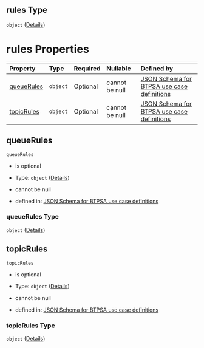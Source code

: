 ## rules Type

`object` ([Details](btpsa-usecase-properties-services-items-allof-1-then-allof-37-then-allof-0-then-properties-parameters-properties-rules.md))

# rules Properties

| Property                  | Type     | Required | Nullable       | Defined by                                                                                                                                                                                                                                                                                                                                |
| :------------------------ | :------- | :------- | :------------- | :---------------------------------------------------------------------------------------------------------------------------------------------------------------------------------------------------------------------------------------------------------------------------------------------------------------------------------------- |
| [queueRules](#queuerules) | `object` | Optional | cannot be null | [JSON Schema for BTPSA use case definitions](btpsa-usecase-properties-services-items-allof-1-then-allof-37-then-allof-0-then-properties-parameters-properties-rules-properties-queuerules.md "undefined#/properties/services/items/allOf/1/then/allOf/37/then/allOf/0/then/properties/parameters/properties/rules/properties/queueRules") |
| [topicRules](#topicrules) | `object` | Optional | cannot be null | [JSON Schema for BTPSA use case definitions](btpsa-usecase-properties-services-items-allof-1-then-allof-37-then-allof-0-then-properties-parameters-properties-rules-properties-topicrules.md "undefined#/properties/services/items/allOf/1/then/allOf/37/then/allOf/0/then/properties/parameters/properties/rules/properties/topicRules") |

## queueRules



`queueRules`

*   is optional

*   Type: `object` ([Details](btpsa-usecase-properties-services-items-allof-1-then-allof-37-then-allof-0-then-properties-parameters-properties-rules-properties-queuerules.md))

*   cannot be null

*   defined in: [JSON Schema for BTPSA use case definitions](btpsa-usecase-properties-services-items-allof-1-then-allof-37-then-allof-0-then-properties-parameters-properties-rules-properties-queuerules.md "undefined#/properties/services/items/allOf/1/then/allOf/37/then/allOf/0/then/properties/parameters/properties/rules/properties/queueRules")

### queueRules Type

`object` ([Details](btpsa-usecase-properties-services-items-allof-1-then-allof-37-then-allof-0-then-properties-parameters-properties-rules-properties-queuerules.md))

## topicRules



`topicRules`

*   is optional

*   Type: `object` ([Details](btpsa-usecase-properties-services-items-allof-1-then-allof-37-then-allof-0-then-properties-parameters-properties-rules-properties-topicrules.md))

*   cannot be null

*   defined in: [JSON Schema for BTPSA use case definitions](btpsa-usecase-properties-services-items-allof-1-then-allof-37-then-allof-0-then-properties-parameters-properties-rules-properties-topicrules.md "undefined#/properties/services/items/allOf/1/then/allOf/37/then/allOf/0/then/properties/parameters/properties/rules/properties/topicRules")

### topicRules Type

`object` ([Details](btpsa-usecase-properties-services-items-allof-1-then-allof-37-then-allof-0-then-properties-parameters-properties-rules-properties-topicrules.md))
